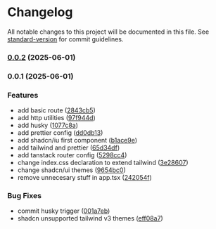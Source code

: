 # Changelog

All notable changes to this project will be documented in this file. See [standard-version](https://github.com/conventional-changelog/standard-version) for commit guidelines.

### [0.0.2](https://github.com/Team-Aguila/nutripae-front/compare/v0.0.1...v0.0.2) (2025-06-01)

### 0.0.1 (2025-06-01)


### Features

* add basic route ([2843cb5](https://github.com/Team-Aguila/nutripae-front/commit/2843cb5631eaf39311dfefa2f0f9e81ad76b0817))
* add http utilities ([97f944d](https://github.com/Team-Aguila/nutripae-front/commit/97f944dd7462f76dc4767df8f51d01524c28ced1))
* add husky ([1077c8a](https://github.com/Team-Aguila/nutripae-front/commit/1077c8ab47eb4872e4ef438bafaf5156950a3382))
* add prettier config ([dd0db13](https://github.com/Team-Aguila/nutripae-front/commit/dd0db1372de0e1ebdc97882105a9c1256bd16e3c))
* add shadcn/iu first component ([b1ace9e](https://github.com/Team-Aguila/nutripae-front/commit/b1ace9e9658cf199cf4673840ee0c82e93a90c6b))
* add tailwind and prettier ([65d34df](https://github.com/Team-Aguila/nutripae-front/commit/65d34df285ec02d77e58fb16f94fefd79b79853e))
* add tanstack router config ([5298cc4](https://github.com/Team-Aguila/nutripae-front/commit/5298cc4bada8faaf3264f0fda621fc52fa9ef73d))
* change index.css declaration to extend tailwind ([3e28607](https://github.com/Team-Aguila/nutripae-front/commit/3e28607e669486e4c0e66ec9e0565b909cb7b12e))
* change shadcn/ui themes ([9654bc0](https://github.com/Team-Aguila/nutripae-front/commit/9654bc0c66bd6bc49f113bef56fdd4ab428956a2))
* remove unnecesary stuff in app.tsx ([242054f](https://github.com/Team-Aguila/nutripae-front/commit/242054fb2ae35854ac18b2bbe166665f5114265e))


### Bug Fixes

* commit husky trigger ([001a7eb](https://github.com/Team-Aguila/nutripae-front/commit/001a7eb87a5d68776438cb68bbe4e045679ede42))
* shadcn unsupported tailwind v3 themes ([eff08a7](https://github.com/Team-Aguila/nutripae-front/commit/eff08a73cdae2befed111516fa07af9ee4e2c242))
